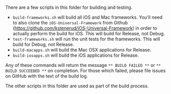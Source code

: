 
There are a few scripts in this folder for building and testing.

  * `build-frameworks.sh` will build all iOS and Mac frameworks. You'll need
    to also clone the `iOS-Universal-Framework` from Github 
	(https://github.com/kstenerud/iOS-Universal-Framework) in order to actually
    perform the build for iOS. This will build for Release, not Debug.
  * `test-frameworks.sh` will run the unit tests for the frameworks. This will
    build for Debug, not Release.
  * `build-macapps.sh` will build the Mac OSX applications for Release.
  * `build-iosapps.sh` will build the iOS applications for Release.

Any of these commands will return the message `** BUILD FAILED **` or
`** BUILD SUCCEEDED **` on completion. For those which failed, please file
issues on GitHub with the text of the build log.

The other scripts in this folder are used as part of the build process.



